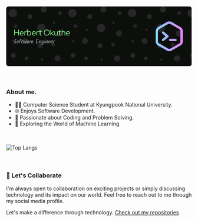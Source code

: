 ![Header](./github-header-image.png) <br><br><br>


### About me.


- 👨‍🎓 Computer Science Student at Kyungpook National University.
- 🌐 Enjoys Software Development.
- 🚀 Passionate about Coding and Problem Solving.
- 🤖 Exploring the World of Machine Learning. <br><br><br>

<!--
**Getsug/Getsug** is a ✨ _special_ ✨ repository because its `README.md` (this file) appears on your GitHub profile.

Here are some ideas to get you started:

- 🔭 I’m currently working on ...
- 🌱 I’m currently learning ...
- 👯 I’m looking to collaborate on ...
- 🤔 I’m looking for help with ...
- 💬 Ask me about ...
- 📫 How to reach me: ...
- 😄 Pronouns: ...
- ⚡ Fun fact: ...
-->
![Top Langs](https://github-readme-stats.vercel.app/api/top-langs/?username=Getsug&hide_progress=true) <br><br><br>

<!--
### 🌱 Currently Learning 
I’m currently learning and working on exciting projects to further enhance my skills.
-->

<!--
### 🚀 Here's a glimpse of what you can find on my GitHub:

🔧 Featured Repositories
[Fashion Model](https://github.com/Getsug/fashion-model) 
Project 1 Name - Highlight any personal or academic projects that demonstrate your skills and interests.

🤖 Machine Learning

[Fashion Model](https://github.com/Getsug/fashion-model) 
Machine Learning Project 2 - Share your passion for machine learning with details on your latest experiments.
-->


### 🌟 Let's Collaborate

I'm always open to collaboration on exciting projects or simply discussing technology and its impact on our world. Feel free to reach out to me through my social media profile. <br>

Let's make a difference through technology. [Check out my repositories](https://github.com/Getsug?tab=repositories)

